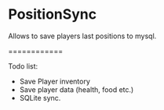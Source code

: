 PositionSync
============

Allows to save players last positions to mysql.

============

Todo list:

- Save Player inventory
- Save player data (health, food etc.)
- SQLite sync.
